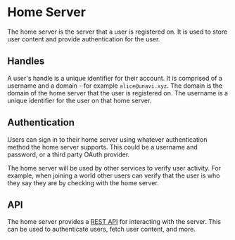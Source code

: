 # Home Server

The home server is the server that a user is registered on. It is used to store user content and provide authentication for the user.

## Handles

A user's handle is a unique identifier for their account. It is comprised of a username and a domain - for example `alice@unavi.xyz`. The domain is the domain of the home server that the user is registered on. The username is a unique identifier for the user on that home server.

## Authentication

Users can sign in to their home server using whatever authentication method the home server supports. This could be a username and password, or a third party OAuth provider.

The home server will be used by other services to verify user activity. For example, when joining a world other users can verify that the user is who they say they are by checking with the home server.

## API

The home server provides a [REST API](./api) for interacting with the server. This can be used to authenticate users, fetch user content, and more.
